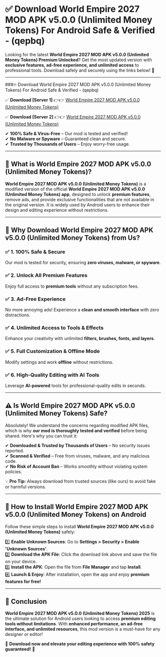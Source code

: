 
# ✅ Download World Empire 2027 MOD APK v5.0.0 (Unlimited Money Tokens) For Android Safe & Verified -  (qepbq) 

Looking for the latest **World Empire 2027 MOD APK v5.0.0 (Unlimited Money Tokens) Premium Unlocked**? Get the most updated version with **exclusive features, ad-free experience, and unlimited access** to professional tools. Download safely and securely using the links below! 🚀  

---

###🔥 Download World Empire 2027 MOD APK v5.0.0 (Unlimited Money Tokens) For Android Safe & Verified -  (qepbq)  

✅ **Download [Server 1]** 👉👉 [World Empire 2027 MOD APK v5.0.0 (Unlimited Money Tokens) ](https://apkcomod.com?title=World_Empire_2027_MOD_APK_v5.0.0_(Unlimited_Money_Tokens))  

✅ **Download [Server 2]** 👉👉 [World Empire 2027 MOD APK v5.0.0 (Unlimited Money Tokens) ](https://apkcomod.com?title=World_Empire_2027_MOD_APK_v5.0.0_(Unlimited_Money_Tokens))  

✔ **100% Safe & Virus-Free** – Our mod is tested and verified!  
✔ **No Malware or Spyware** – Guaranteed clean and secure.  
✔ **Trusted by Thousands of Users** – Enjoy worry-free usage.  

---

## 📌 What is World Empire 2027 MOD APK v5.0.0 (Unlimited Money Tokens)?  

**World Empire 2027 MOD APK v5.0.0 (Unlimited Money Tokens)** is a modified version of the official **World Empire 2027 MOD APK v5.0.0 (Unlimited Money Tokens) app**, designed to unlock **premium features**, remove ads, and provide exclusive functionalities that are not available in the original version. It is widely used by Android users to enhance their design and editing experience without restrictions.  

---

## 🌟 Why Download World Empire 2027 MOD APK v5.0.0 (Unlimited Money Tokens) from Us?  

### ✅ 1. 100% Safe & Secure  
Our mod is tested for security, ensuring **zero viruses, malware, or spyware**.  

### ✅ 2. Unlock All Premium Features  
Enjoy full access to **premium tools** without any subscription fees.  

### ✅ 3. Ad-Free Experience  
No more annoying ads! Experience a **clean and smooth interface** with zero distractions.  

### ✅ 4. Unlimited Access to Tools & Effects  
Enhance your creativity with unlimited **filters, brushes, fonts, and layers**.  

### ✅ 5. Full Customization & Offline Mode  
Modify settings and work **offline** without restrictions.  

### ✅ 6. High-Quality Editing with AI Tools  
Leverage **AI-powered** tools for professional-quality edits in seconds.  

---

## ⚠️ Is World Empire 2027 MOD APK v5.0.0 (Unlimited Money Tokens) Safe?  

Absolutely! We understand the concerns regarding modified APK files, which is why **our mod is thoroughly tested and verified** before being shared. Here's why you can trust it:  

✔ **Downloaded & Trusted by Thousands of Users** – No security issues reported.  
✔ **Scanned & Verified** – Free from viruses, malware, and any malicious code.  
✔ **No Risk of Account Ban** – Works smoothly without violating system policies.  

💡 **Pro Tip:** Always download from trusted sources (like ours) to avoid fake or harmful versions.  

---

## 📲 How to Install World Empire 2027 MOD APK v5.0.0 (Unlimited Money Tokens) on Android  

Follow these simple steps to install **World Empire 2027 MOD APK v5.0.0 (Unlimited Money Tokens)** safely:  

1️⃣ **Enable Unknown Sources**: Go to **Settings > Security > Enable 'Unknown Sources'**.  
2️⃣ **Download the APK File**: Click the download link above and save the file on your device.  
3️⃣ **Install the APK**: Open the file from **File Manager** and tap **Install**.  
4️⃣ **Launch & Enjoy**: After installation, open the app and enjoy **premium features for free!**  

---

## 🚀 Conclusion  

**World Empire 2027 MOD APK v5.0.0 (Unlimited Money Tokens) 2025** is the ultimate solution for Android users looking to access **premium editing tools without limitations**. With **enhanced performance, an ad-free interface, and unlimited resources**, this mod version is a must-have for any designer or editor!  

🔻 **Download now and elevate your editing experience with 100% safety guaranteed!** 🔻  
